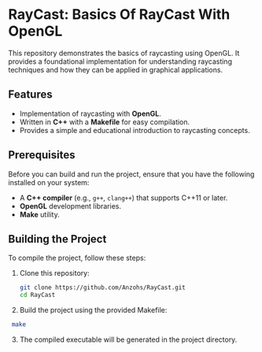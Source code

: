 # RayCast: Basics Of RayCast With OpenGL

This repository demonstrates the basics of raycasting using OpenGL. It provides a foundational implementation for understanding raycasting techniques and how they can be applied in graphical applications.

## Features

- Implementation of raycasting with **OpenGL**.
- Written in **C++** with a **Makefile** for easy compilation.
- Provides a simple and educational introduction to raycasting concepts.

## Prerequisites

Before you can build and run the project, ensure that you have the following installed on your system:

- A **C++ compiler** (e.g., `g++`, `clang++`) that supports C++11 or later.
- **OpenGL** development libraries.
- **Make** utility.

## Building the Project

To compile the project, follow these steps:

1. Clone this repository:
   ```bash
   git clone https://github.com/Anzohs/RayCast.git
   cd RayCast
    ```
2. Build the project using the provided Makefile:
  ```bash
   make
 ```
3. The compiled executable will be generated in the project directory.
